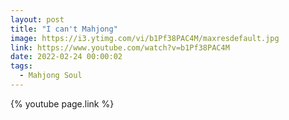 ```yaml
---
layout: post
title: "I can't Mahjong"
image: https://i3.ytimg.com/vi/b1Pf38PAC4M/maxresdefault.jpg
link: https://www.youtube.com/watch?v=b1Pf38PAC4M
date: 2022-02-24 00:00:02
tags:
  - Mahjong Soul
---
```


{% youtube page.link %}
